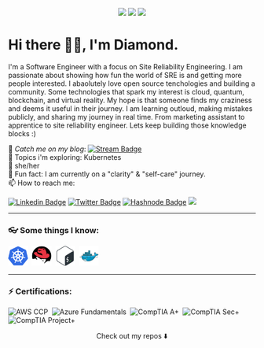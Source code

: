 
<p align="center">
  <img width="250" src="https://media.giphy.com/media/q139C0QElkaSk/giphy.gif">
  <img width="200" src="https://media.giphy.com/media/VDAmBNLFRrfWpKap5l/giphy.gif">
  <img width="300" src="https://media.giphy.com/media/3o72F2fmqq8uYg6VdC/giphy.gif">
</p>


### <h1>Hi there  👋🏾, I'm Diamond.</h1>
I'm a Software Engineer with a focus on Site Reliability Engineering. I am passionate about showing how fun the world of SRE is and getting more people interested. I abaolutely love open source tenchologies and building a community. Some technologies that spark my interest is cloud, quantum, blockchain, and virtual reality. My hope is that someone finds my craziness and deems it useful in their journey. I am learning outloud, making mistakes publicly, and sharing my journey in real time. From marketing assistant to apprentice to site reliability engineer. Lets keep building those knowledge blocks :)
<br>   

🔭 *Catch me on my blog*:
[![Stream Badge](https://img.shields.io/badge/-EngineeredCurlz-white?style=flat&logo=data.ai&logoColor=darkviolet)](https://engineeredcurlz.com/)
<br> 
🌻 Topics i'm exploring: Kubernetes <br> 
💛 she/her <br>
🦋 Fun fact: I am currently on a "clarity" & "self-care" journey.<br> 
📫 How to reach me: <br>


[![Linkedin Badge](https://img.shields.io/badge/-Linkedin-blue?style=flat&logo=Linkedin&logoColor=white)](https://www.linkedin.com/in/purvisdiamond)
[![Twitter Badge](https://img.shields.io/badge/-Twitter-white?style=flat&logo=Twitter&logoColor=blue)](https://www.twitter.com/engineeredcurlz)
[![Hashnode Badge](https://img.shields.io/badge/-Hashnode-white?style=flat&logo=hashnode&logoColor=darkblue)](https://engineeredcurlz.hashnode.dev/)
![](https://komarev.com/ghpvc/?username=engineeredcurlz&color=blue)
<!-- ![](https://visitor-badge.glitch.me/badge?page_id=engineeredcurlz) -->

---
### 👓 Some things I know: <p>
<img src="https://github.com/devicons/devicon/blob/master/icons/kubernetes/kubernetes-plain.svg" title="Kubernetes" alt="Kubernetes" width="40" height="40"/>&nbsp;
<img src="https://github.com/devicons/devicon/blob/master/icons/redhat/redhat-original.svg" title="RedHat" alt="Redhat" width="40" height="40"/>&nbsp;
<img src="https://github.com/devicons/devicon/blob/master/icons/bash/bash-original.svg" title="Bash" alt="Bash" width="40" height="40"/>&nbsp;
<img src="https://github.com/devicons/devicon/blob/master/icons/docker/docker-original.svg" title="Docker" alt="Docker" width="40" height="40"/>&nbsp;
</p>

---
### ⚡ Certifications: 
<img src="https://images.credly.com/size/340x340/images/00634f82-b07f-4bbd-a6bb-53de397fc3a6/image.png" title="AWS CCP" alt="AWS CCP" width="45" height="45"/>&nbsp;
<img src="https://learn.microsoft.com/media/learn/certification/badges/microsoft-certified-fundamentals-badge.svg?branch=main" title="Azure Fundamentals" alt="Azure Fundamentals" width="45" height="45"/>&nbsp;
<img src="https://github.com/user-attachments/assets/9c1f2478-63c1-4870-bcb6-e4b19654963d" title="CompTIA A+" alt="CompTIA A+" width="45" height="45"/>&nbsp;
<img src="https://github.com/user-attachments/assets/b79a7c85-6791-44fa-a7f7-1fe0af6f2c28" title="CompTIA Sec+" alt="CompTIA Sec+" width="45" height="45"/>&nbsp;
<img src="https://github.com/user-attachments/assets/4d7f4982-1872-4eb0-a48e-14372c28c66b" title="CompTIA Project+" alt="CompTIA Project+" width="45" height="45"/>&nbsp;
<p align="center">
Check out my repos ⬇️  
</p>
   


<!-- **ckopecky/ckopecky** is a ✨ _special_ ✨ repository because its `README.md` (this file) appears on your GitHub profile.   Here are some ideas to get you started:   - 🔭 I'm currently working on ... - 🌱 I'm currently learning ... - 👯 I'm looking to collaborate on ... - 🤔 I'm looking for help with ... - 💬 Ask me about ... - 📫 How to reach me: ... - 😄 Pronouns: ... - ⚡ Fun fact: ... --> 

<!--
**DiamondPurvis/DiamondPurvis** is a ✨ _special_ ✨ repository because its `README.md` (this file) appears on your GitHub profile.

Here are some ideas to get you started:

- 🔭 I’m currently working on ...
- 🌱 I’m currently learning ...
- 👯 I’m looking to collaborate on ...
- 🤔 I’m looking for help with ...
- 💬 Ask me about ...
- 📫 How to reach me: ...
- 😄 Pronouns: ...
- ⚡ Fun fact: ...


💛 she/her
👓 some things i know: Python, C++, Selenium, IaaS, microservices + more
🌻 topics i'm exploring: UI/UX design, computer vision, testing...
💬 feel free to email me: alexandraisaly@gmail.com
https://media.giphy.com/media/VDAmBNLFRrfWpKap5l/giphy.gif
https://media.giphy.com/media/XeMwE29gdiq549vFMW/giphy.gif

&nbsp;&nbsp;&nbsp;&nbsp;&nbsp;&nbsp;&nbsp;&nbsp;&nbsp;&nbsp; [React Components: Class vs. Functional](https://careerkarma.com/blog/react-components/)<br> &nbsp;&nbsp;&nbsp;&nbsp;&nbsp;&nbsp;&nbsp;&nbsp;&nbsp;&nbsp; [Web Fundamentals: JavaScript Scopes and Closure](https://careerkarma.com/blog/javascript-closure/)<br> &nbsp;&nbsp;&nbsp;&nbsp;&nbsp;&nbsp;&nbsp;&nbsp;&nbsp;&nbsp; [CSS Flexbox](https://careerkarma.com/blog/css-flexbox/)<br> &nbsp;&nbsp;&nbsp;&nbsp;&nbsp;&nbsp;&nbsp;&nbsp;&nbsp;&nbsp; [MongoDB vs PostgreSQL: what to consider when choosing a database](https://www.educative.io/blog/mongodb-versus-postgresql-databases)<br>


Resume:  [Christina Kopecky Resume](https://) (PDF download) 
<p align="center">
<a href= "https://dev.to/engineeredcurlz"><img src="https://img.icons8.com/windows/32/000000/dev.png"/></a>
<a href= "https://twitter.com/engineeredcurlz"><img src="https://img.icons8.com/material-outlined/30/000000/twitter.png"/></a>
</p>

-->


